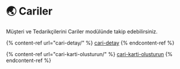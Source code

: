 # 🌏 Cariler

Müşteri ve Tedarikçilerini Cariler modülünde takip edebilirsiniz.



{% content-ref url="cari-detay/" %}
[cari-detay](cari-detay/)
{% endcontent-ref %}

{% content-ref url="cari-karti-olusturun/" %}
[cari-karti-olusturun](cari-karti-olusturun/)
{% endcontent-ref %}

